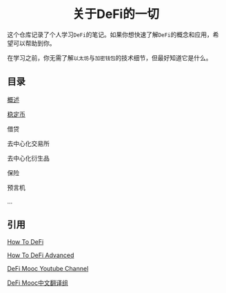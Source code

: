 <h1 align="center">
关于DeFi的一切
</h1>

这个仓库记录了个人学习`DeFi`的笔记。如果你想快速了解`DeFi`的概念和应用，希望可以帮助到你。

在学习之前，你无需了解`以太坊`与`加密钱包`的技术细节，但最好知道它是什么。



## 目录

[概述](./概述.md "介绍了DeFi的基本概念及优势，与传统金融的对比")

[稳定币](./稳定币.md)

借贷

去中心化交易所

去中心化衍生品

保险

预言机

...


## 引用

[How To DeFi](https://ytm.ltd/ad/How-to-DeFi-cn.pdf)

[How To DeFi Advanced](https://nigdaemon.gitbook.io/how-to-defi-advanced-zhogn-wen-b/master)

[DeFi Mooc Youtube Channel](https://www.youtube.com/channel/UCB67PxhB5LAWEbI4etQS7aw)

[DeFi Mooc中文翻译组](https://space.bilibili.com/1522784883/video)
